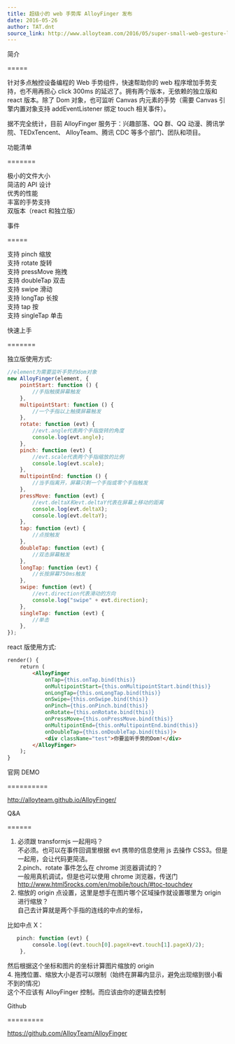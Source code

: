 ```yaml
---
title: 超级小的 web 手势库 AlloyFinger 发布
date: 2016-05-26
author: TAT.dnt
source_link: http://www.alloyteam.com/2016/05/super-small-web-gesture-library-alloyfinger-released/
---
```


简介  

=====

针对多点触控设备编程的 Web 手势组件，快速帮助你的 web 程序增加手势支持，也不用再担心 click 300ms 的延迟了。拥有两个版本，无依赖的独立版和 react 版本。除了 Dom 对象，也可监听 Canvas 内元素的手势（需要 Canvas 引擎内置对象支持 addEventListener 绑定 touch 相关事件）。

据不完全统计，目前 AlloyFinger 服务于：兴趣部落、QQ 群、QQ 动漫、腾讯学院、TEDxTencent、 AlloyTeam、腾讯 CDC 等多个部门、团队和项目。

功能清单  

=======

极小的文件大小  
简洁的 API 设计  
优秀的性能  
丰富的手势支持  
双版本（react 和独立版）

事件  

=====

支持 pinch 缩放  
支持 rotate 旋转  
支持 pressMove 拖拽  
支持 doubleTap 双击  
支持 swipe 滑动  
支持 longTap 长按  
支持 tap 按  
支持 singleTap 单击

快速上手  

=======

独立版使用方式:

```javascript
//element为需要监听手势的dom对象
new AlloyFinger(element, {
    pointStart: function () {
        //手指触摸屏幕触发
    },
    multipointStart: function () {
        //一个手指以上触摸屏幕触发
    },
    rotate: function (evt) {
        //evt.angle代表两个手指旋转的角度
        console.log(evt.angle);
    },
    pinch: function (evt) {
        //evt.scale代表两个手指缩放的比例
        console.log(evt.scale);
    },
    multipointEnd: function () {
        //当手指离开，屏幕只剩一个手指或零个手指触发
    },
    pressMove: function (evt) {
        //evt.deltaX和evt.deltaY代表在屏幕上移动的距离
        console.log(evt.deltaX);
        console.log(evt.deltaY);
    },
    tap: function (evt) {
        //点按触发
    },
    doubleTap: function (evt) {
        //双击屏幕触发
    },
    longTap: function (evt) {
        //长按屏幕750ms触发
    },
    swipe: function (evt) {
        //evt.direction代表滑动的方向
        console.log("swipe" + evt.direction);
    },
    singleTap: function (evt) {
        //单击
    },
});
```

react 版使用方式:

```html
render() {
    return (
        <AlloyFinger
            onTap={this.onTap.bind(this)}
            onMultipointStart={this.onMultipointStart.bind(this)}
            onLongTap={this.onLongTap.bind(this)}
            onSwipe={this.onSwipe.bind(this)}
            onPinch={this.onPinch.bind(this)}
            onRotate={this.onRotate.bind(this)}
            onPressMove={this.onPressMove.bind(this)}
            onMultipointEnd={this.onMultipointEnd.bind(this)}
            onDoubleTap={this.onDoubleTap.bind(this)}>
            <div className="test">你要监听手势的Dom!</div>
        </AlloyFinger>
    );
}
```

官网 DEMO  

==========

<http://alloyteam.github.io/AlloyFinger/>

Q&A  

======

1. 必须跟 transformjs 一起用吗？  
不必须。也可以在事件回调里根据 evt 携带的信息使用 js 去操作 CSS3。但是一起用，会让代码更简洁。  
2.pinch、rotate 事件怎么在 chrome 浏览器调试的？  
一般用真机调试，但是也可以使用 chrome 浏览器，传送门 <http://www.html5rocks.com/en/mobile/touch/#toc-touchdev>  
3. 缩放的 origin 点设置，这里是想手在图片哪个区域操作就设置哪里为 origin 进行缩放？  
自己去计算就是两个手指的连线的中点的坐标，

比如中点 X：

```javascript
   pinch: function (evt) { 
        console.log((evt.touch[0].pageX+evt.touch[1].pageX)/2);
    },
```

然后根据这个坐标和图片的坐标计算图片缩放的 origin  
4. 拖拽位置、缩放大小是否可以限制（始终在屏幕内显示，避免出现缩到很小看不到的情况）  
这个不应该有 AlloyFinger 控制。而应该由你的逻辑去控制

Github  

=========

<https://github.com/AlloyTeam/AlloyFinger>